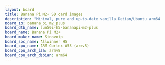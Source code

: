 ```yaml
---
layout: board
title: Banana Pi M2+ SD card images
description: "Minimal, pure and up-to-date vanilla Debian/Ubuntu arm64 SD card images for Banana Pi M2+ by Sinovoip, SoC: Allwinner H5, CPU ISA: armv8"
board_id: banana_pi_m2_plus
board_dtb_name: sun50i-h5-bananapi-m2-plus
board_name: Banana Pi M2+
board_maker_name: Sinovoip
board_soc_name: Allwinner H5
board_cpu_name: ARM Cortex A53 (armv8)
board_cpu_arch_isa: armv8
board_cpu_arch_debian: arm64
---
```


